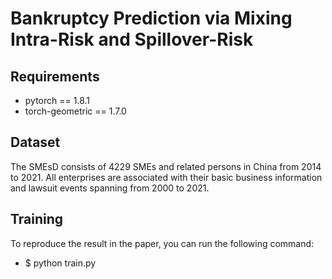 # Bankruptcy Prediction via Mixing Intra-Risk and Spillover-Risk
## Requirements

+ pytorch == 1.8.1
+ torch-geometric == 1.7.0

## Dataset

The SMEsD consists of 4229 SMEs and related persons in China from 2014 to 2021. 
All enterprises are associated with their basic business information and lawsuit events spanning from 2000 to 2021.

## Training
To reproduce the result in the paper, you can run the following command:

+ $ python train.py
